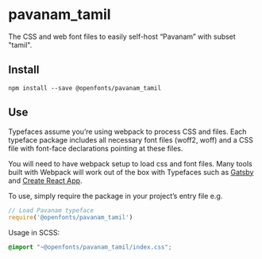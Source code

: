 
# pavanam_tamil

The CSS and web font files to easily self-host “Pavanam” with subset "tamil".

## Install

`npm install --save @openfonts/pavanam_tamil`

## Use

Typefaces assume you’re using webpack to process CSS and files. Each typeface
package includes all necessary font files (woff2, woff) and a CSS file with
font-face declarations pointing at these files.

You will need to have webpack setup to load css and font files. Many tools built
with Webpack will work out of the box with Typefaces such as [Gatsby](https://github.com/gatsbyjs/gatsby)
and [Create React App](https://github.com/facebookincubator/create-react-app).

To use, simply require the package in your project’s entry file e.g.

```javascript
// Load Pavanam typeface
require('@openfonts/pavanam_tamil')
```

Usage in SCSS:
```scss
@import "~@openfonts/pavanam_tamil/index.css";
```
